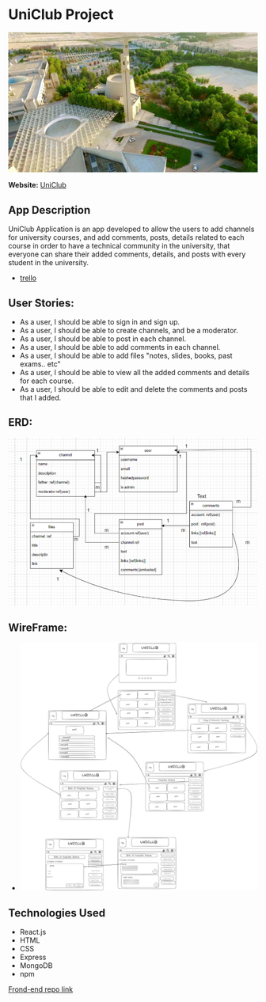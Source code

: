 # UniClub Project

![alt text](image-4.png)

**Website:** [UniClub](https://uni-club-frontend.vercel.app/)
## App Description
UniClub Application is an app developed to allow the users to add channels for university courses, and add comments, posts, details related to each course in order to have a technical community in the university, that everyone can share their added comments, details, and posts with every student in the university.
- [trello](https://trello.com/invite/b/66d811064ce6804d91f53663/ATTIdeb4e6dfaebd8bdd53c86550a2466649F565403A/uniclub)
## User Stories:
- As a user, I should be able to sign in and sign up.
- As a user, I should be able to create channels, and be a moderator. 
- As a user, I should be able to post in each channel.
- As a user, I should be able to add comments in each channel.
- As a user, I should be able to add  files "notes, slides, books, past exams.. etc"
- As a user, I should be able to view all the added comments and details for each course.
- As a user, I should be able to edit and delete the comments and posts that I added.


## ERD:
![alt text](image-1.png)

## WireFrame:

- ![WireFrame](/img/WireFrame.png)


## Technologies Used

- React.js
- HTML
- CSS
- Express
- MongoDB
- npm

[Frond-end repo link](https://github.com/Fadelm300/UniClub-frontend.git)


